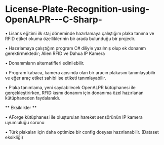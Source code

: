 # License-Plate-Recognition-using-OpenALPR---C-Sharp-

• Lisans eğitimi ilk staj döneminde hazırlamaya çalıştığım plaka tanıma ve RFID etiket okuma özelliklerinin bir arada bulunduğu bir projedir.

• Hazırlamaya çalıştığım program C# diliyle yazılmış olup ek donanım gerektirmektedir; Alien RFID ve Dahua IP Kamera

• Donanımların alternatifleri edinilebilir.

• Program kabaca, kamera açısında olan bir aracın plakasını tanımlayabilir ve eğer araç etiket sahibi ise etiketi tanımlayabilir.

• Plaka tanımlama, yeni sayılabilecek OpenALPR kütüphanesi ile gerçekleştirirken, RFID kısmı donanım için donanıma özel hazırlanan kütüphaneden faydalanıldı.


** Eksiklikler **

• AForge kütüphanesi ile oluşturulan hareket sensörünün IP kamera uyumluluğu sorunu

• Türk plakaları için daha optimize bir config dosyası hazırlanabilir. (Dataset eksikliği)
